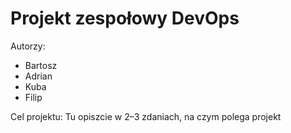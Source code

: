 # Projekt zespołowy DevOps
Autorzy:
- Bartosz
- Adrian
- Kuba
- Filip
  
Cel projektu:
Tu opiszcie w 2–3 zdaniach, na czym polega projekt
